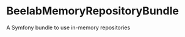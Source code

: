 BeelabMemoryRepositoryBundle
============================

A Symfony bundle to use in-memory repositories
